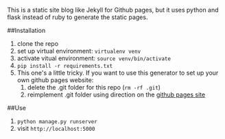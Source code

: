 This is a static site blog like Jekyll for Github pages, but it uses python and flask instead of ruby to generate the static pages.

##Installation

1. clone the repo
2. set up virtual environment: `virtualenv venv`
3. activate vitual environment: `source venv/bin/activate`
4. `pip install -r requirements.txt`
5. This one's a little tricky.  If you want to use this generator to set up your own github pages website:
    1. delete the .git folder for this repo (`rm -rf .git`)
    2. reimplement .git folder using direction on the [github pages site](https://pages.github.com/)

##Use

1. `python manage.py runserver`
2. visit `http://localhost:5000`
